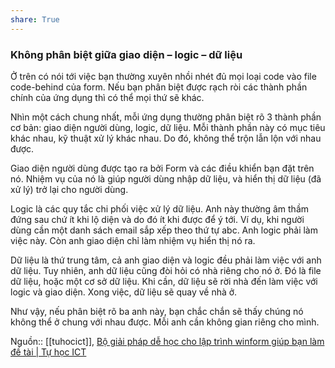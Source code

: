```yaml
---
share: True
---
```

### Không phân biệt giữa giao diện – logic – dữ liệu

Ở trên có nói tới việc bạn thường xuyên nhồi nhét đủ mọi loại code vào file code-behind của form. Nếu bạn phân biệt được rạch ròi các thành phần chính của ứng dụng thì có thể mọi thứ sẽ khác.

Nhìn một cách chung nhất, mỗi ứng dụng thường phân biệt rõ 3 thành phần cơ bản: giao diện người dùng, logic, dữ liệu. Mỗi thành phần này có mục tiêu khác nhau, kỹ thuật xử lý khác nhau. Do đó, không thể trộn lẫn lộn với nhau được.

Giao diện người dùng được tạo ra bởi Form và các điều khiển bạn đặt trên nó. Nhiệm vụ của nó là giúp người dùng nhập dữ liệu, và hiển thị dữ liệu (đã xử lý) trở lại cho người dùng.

Logic là các quy tắc chi phối việc xử lý dữ liệu. Anh này thường âm thầm đứng sau chứ ít khi lộ diện và do đó ít khi được để ý tới. Ví dụ, khi người dùng cần một danh sách email sắp xếp theo thứ tự abc. Anh logic phải làm việc này. Còn anh giao diện chỉ làm nhiệm vụ hiển thị nó ra.

Dữ liệu là thứ trung tâm, cả anh giao diện và logic đều phải làm việc với anh dữ liệu. Tuy nhiên, anh dữ liệu cũng đòi hỏi có nhà riêng cho nó ở. Đó là file dữ liệu, hoặc một cơ sở dữ liệu. Khi cần, dữ liệu sẽ rời nhà đến làm việc với logic và giao diện. Xong việc, dữ liệu sẽ quay về nhà ở.

Như vậy, nếu phân biệt rõ ba anh này, bạn chắc chắn sẽ thấy chúng nó không thể ở chung với nhau được. Mỗi anh cần không gian riêng cho mình.


Nguồn:: [[tuhocict]], [Bộ giải pháp dễ học cho lập trình winform giúp bạn làm đề tài | Tự học ICT](https://tuhocict.com/giai-phap-winforms-1-phan-tich-van-de-bai-toan-minh-hoa/)